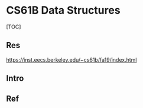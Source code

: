 # CS61B Data Structures

[TOC]



## Res
https://inst.eecs.berkeley.edu/~cs61b/fa19/index.html



## Intro


## Ref

